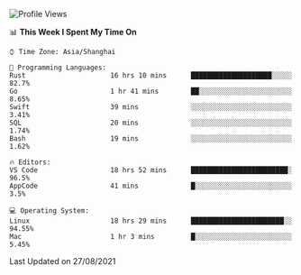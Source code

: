 <!--START_SECTION:waka-->
![Profile Views](http://img.shields.io/badge/Profile%20Views-7-blue)

📊 **This Week I Spent My Time On** 

```text
⌚︎ Time Zone: Asia/Shanghai

💬 Programming Languages: 
Rust                     16 hrs 10 mins      ████████████████████░░░░░   82.7% 
Go                       1 hr 41 mins        ██░░░░░░░░░░░░░░░░░░░░░░░   8.65% 
Swift                    39 mins             ░░░░░░░░░░░░░░░░░░░░░░░░░   3.41% 
SQL                      20 mins             ░░░░░░░░░░░░░░░░░░░░░░░░░   1.74% 
Bash                     19 mins             ░░░░░░░░░░░░░░░░░░░░░░░░░   1.62%

🔥 Editors: 
VS Code                  18 hrs 52 mins      ████████████████████████░   96.5% 
AppCode                  41 mins             █░░░░░░░░░░░░░░░░░░░░░░░░   3.5%

💻 Operating System: 
Linux                    18 hrs 29 mins      ███████████████████████░░   94.55% 
Mac                      1 hr 3 mins         █░░░░░░░░░░░░░░░░░░░░░░░░   5.45%

```


 Last Updated on 27/08/2021
<!--END_SECTION:waka-->
